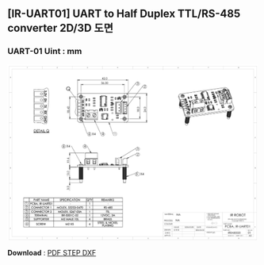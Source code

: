 ## [IR-UART01] UART to Half Duplex TTL/RS-485 converter 2D/3D 도면

### UART-01  Uint : mm
<img src="./data/uart01.png" />

**Download** : <a class="downloadbtn" href="./data/IREAB0020_IR-UART01_Rev01.pdf" download> PDF </a> <a class="downloadbtn" href="./data/IREAB0020_IR-UART01_Rev01.step" download> STEP </a> <a  class="downloadbtn" href="./data/IREAB0020_IR-UART01_Rev01.DXF" download> DXF </a>
